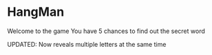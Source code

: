 # HangMan
Welcome to the game
You have 5 chances to find out the secret word

UPDATED: Now reveals multiple letters at the same time
